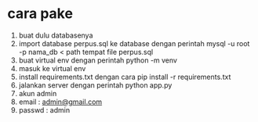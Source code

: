 # cara pake
1. buat dulu databasenya
2. import database perpus.sql ke database dengan perintah mysql -u root -p nama_db < path tempat file perpus.sql
3. buat virtual env dengan perintah python -m venv <nama env>
4. masuk ke virtual env
5. install requirements.txt dengan cara pip install -r requirements.txt
4. jalankan server dengan perintah python app.py
5. akun admin
6. email : admin@gmail.com
7. passwd : admin
